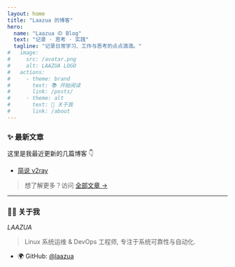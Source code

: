 ```yaml
---
layout: home
title: "Laazua 的博客"
hero:
  name: "Laazua の Blog"
  text: "记录 · 思考 · 实践"
  tagline: "记录日常学习、工作与思考的点点滴滴。"
#   image:
#     src: /avatar.png
#     alt: LAAZUA LOGO
#   actions:
#     - theme: brand
#       text: 📚 开始阅读
#       link: /posts/
#     - theme: alt
#       text: 🧠 关于我
#       link: /about
---
```


### ✨ 最新文章

这里是我最近更新的几篇博客 👇  
- [简说 v2ray](/posts/network/v2ray.md)


> 想了解更多？访问 [全部文章 →](/posts/)

---

<!-- ## 🧰 关于本站

本站使用 [**VitePress**](https://vitepress.dev/) 构建，使用 Markdown 编写所有内容。  
主要记录以下主题：

- 🐧 Linux 系统与内核优化  
- ⚙️ DevOps 与自动化部署  
- 🧩 Python 框架与架构设计  
- 🌐 网络与 VPN 实践  
- 💡 个人思考与技术总结  

--- -->

### 👨‍💻 关于我

*LAAZUA*  
> Linux 系统运维 & DevOps 工程师, 专注于系统可靠性与自动化.  

- 🌍 GitHub: [@laazua](https://github.com/laazua)
<!-- - 🐦 Twitter: [@laazua_dev](https://twitter.com/laazua_dev)
- 📧 Email: laazua@example.com -->
